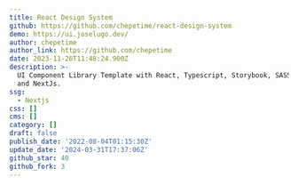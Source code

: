 ```yaml
---
title: React Design System
github: https://github.com/chepetime/react-design-system
demo: https://ui.joselugo.dev/
author: chepetime
author_link: https://github.com/chepetime
date: 2023-11-26T11:48:24.900Z
description: >-
  UI Component Library Template with React, Typescript, Storybook, SASS, Rollup
  and NextJs.
ssg:
  - Nextjs
css: []
cms: []
category: []
draft: false
publish_date: '2022-08-04T01:15:30Z'
update_date: '2024-03-31T17:37:06Z'
github_star: 40
github_fork: 3
---
```

